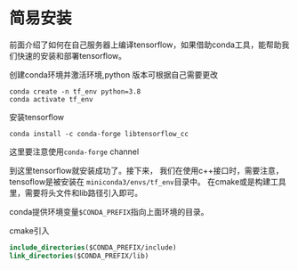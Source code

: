 简易安装
===

前面介绍了如何在自己服务器上编译tensorflow，如果借助conda工具，能帮助我们快速的安装和部署tensorflow。

创建conda环境并激活环境,python 版本可根据自己需要更改
```shell
conda create -n tf_env python=3.8
conda activate tf_env
```

安装tensorflow
```shell
conda install -c conda-forge libtensorflow_cc
```
这里要注意使用`conda-forge` channel

到这里tensorflow就安装成功了。接下来， 我们在使用c++接口时，需要注意，
tensoflow是被安装在 `miniconda3/envs/tf_env`目录中。
在cmake或是构建工具里，需要将头文件和lib路径引入即可。

conda提供环境变量`$CONDA_PREFIX`指向上面环境的目录。

cmake引入

```cmake
include_directories($CONDA_PREFIX/include)
link_directories($CONDA_PREFIX/lib)
```